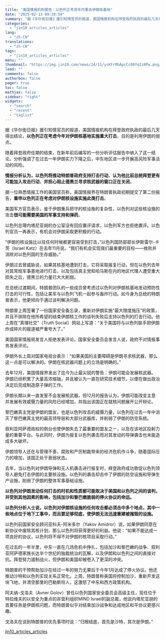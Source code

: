 ```yaml
---
title: "美国情报机构警告：以色列正考虑年内重击伊朗核基地"
date: "2025-02-13 09:20:50"
summary: "据《华尔街日报》援引知情官员的报道，美国情报机构在拜登政府执政的最后几天得出结论，以色列正在考虑今年..."
categories:
  - "jin10_articles_articles"
lang:
  - "zh-CN"
translations:
  - "zh-CN"
tags:
  - "jin10_articles_articles"
menu: ""
thumbnail: "https://img.jin10.com/news/24/11/ysKFrMbApcCc08YqIz8Pw.png/lite"
lead: ""
comments: false
authorbox: false
pager: true
toc: false
mathjax: false
sidebar: "right"
widgets:
  - "search"
  - "recent"
  - "taglist"
---
```


据《华尔街日报》援引知情官员的报道，美国情报机构在拜登政府执政的最后几天得出结论，**以色列正在考虑今年对伊朗核基地实施重大打击**，目的是利用伊朗的弱点。

随着拜登政府任期的结束，在新年前后编写的一份分析评估报告中纳入了这一结论。分析强调了在过去一年伊朗实力下降之后，中东地区进一步开展高风险军事活动的风险。

**情报分析认为，以色列将推动特朗普政府支持打击行动**，**认为他比前总统拜登更有可能加入攻击行动**，**并担心阻止德黑兰寻求核武器的窗口正在关闭**。

据一位熟悉情报工作的美国官员称，美国情报界在特朗普执政初期提交了第二份报告，**重申以色列正在考虑对伊朗核设施实施此类打击**。

美国军方官员表示，鉴于伊朗重兵把守的核设施的复杂性，以色列对这些核设施的攻击**很可能需要美国的军事支持和弹药**。

以色列总理内塔尼亚胡的办公室没有回应置评请求，以色列军方也拒绝置评。以色列官员一再表示，有机会对伊朗采取更积极的行动。

“伊朗的核设施比以往任何时候都更容易受到打击，”以色列国防部部长伊斯雷尔-卡茨（Israel Katz）在去年11月说。“我们有机会实现我们最重要的目标——挫败并消除对以色列国的生存威胁。”

伊朗过去曾威胁说，如果其核基地遭到打击，它将采取报复行动，但在以色列去年对其常规军事基地进行打击，以及包括真主党和哈马斯在内的地区代理人遭受重大损失之后，德黑兰的力量已大大削弱。

在总统过渡期间，特朗普团队的一些成员曾考虑过以色列对伊朗核基地发动预防性打击的可行性，包括让美军与以色列飞机一起参与轰炸行动。如今身为总统的特朗普表示，他更倾向于通过谈判解决问题。

特朗普上周签署了一份国家安全备忘录，重新对伊朗实施“最大限度施压”的政策，并且不排除在他所希望的结束伊朗核工作的谈判失败后支持以色列的打击行动。他上周在“真理社交”（Truth Social）网站上写道：“关于美国将与以色列联手把伊朗炸成碎片的报道被严重夸大了。”

美国国家情报局发言人拒绝发表评论。国家安全委员会发言人说，政府不对情报事务发表评论。

伊朗外长上周对国家电视台表示：“如果美国的主要障碍是伊朗寻求核武器，那么这一点是可以解决的。伊朗在核武器问题上的立场是明确的。”

去年12月，美国情报界发出了迄今为止最尖锐的警告：伊朗可能会发展核武器。伊朗已经积累了大量高浓缩铀，并且被认为一直在研究技术细节，以便在做出政治决定后完成制造原子弹的工作。

伊朗长期以来一直发誓不会发展核武器，但12月的报告认为，伊朗可能改变主意并发展有效威慑力量的风险已经增加，并指出该国正在就核问题展开公开辩论。

黎巴嫩真主党是伊朗的盟友，也是以色列攻击的威慑力量，以色列在过去一年中消灭了黎巴嫩真主党的最高领导层和大部分武器库，并削弱了伊朗的防空系统。

叙利亚阿萨德政权的倒台也使伊朗失去了最重要的盟友之一，以及在该地区投射力量的重要平台。与此同时，伊朗为报复以色列袭击而对其发动的导弹袭击也未能造成多大破坏。

伊朗领导人还在与管理不善、腐败和严厉制裁带来的经济危机作斗争，随着国际压力的增加，该国正处于衰弱状态。

去年，当以色列对伊朗导弹和无人机袭击进行报复时，拜登政府成功敦促以色列领导人避免打击伊朗的主要核设施。以色列的袭击却击中了伊朗的防空设施和导弹生产设施，削弱了伊朗的整体军事基础设施。

**以色列对伊朗发动任何打击的时机和性质都可能取决于美国和以色列之间的谈判，并受到其他因素的影响，包括加沙和黎巴嫩脆弱的停火协议的命运。**

**以色列分析人士说，以色列对伊朗核设施的任何攻击都必须击中多个地点，其中一些地点位于地下工事中，而且要足够彻底，使伊朗无法迅速重建被摧毁的设施。**

以色列前国家安全顾问亚科夫-阿米多尔（Yakov Amidror）说，如果伊朗同意在新协议中废除其核计划，那么以色列将获得更好的利益。他说：“如果不能达成一项良好的协议，以色列将不得不对伊朗的核项目采取行动。”

在过去的一年半里，中东一直在几场危机中挣扎，包括加沙和黎巴嫩的战争、叙利亚阿萨德家族长达半个世纪的独裁统治的瓦解，以及伊朗和以色列之间的直接对抗。拜登努力遏制战火，但伊朗和美国却被卷入了更深的冲突。

特朗普的干预帮助加沙在经过一年的努力无果后于今年1月达成了停火协议。他还推动沙特和以色列实现关系正常化。上周，特朗普称美国将控制加沙，重新开发这块飞地，并清空那里的巴勒斯坦人，这激怒了中东和西方政策机构。

阿夫纳-戈洛夫（Avner Golov）曾任以色列国家安全委员会高级主任，现任位于特拉维夫的以安全为重点的非营利组织MIND Israel的副总裁，他说内塔尼亚胡的首要任务是伊朗核问题，而特朗普似乎对结束加沙战争和达成地区和平协议更感兴趣。

戈洛夫在谈到特朗普的优先事项时说：“归根结底，首先是沙特，其次是伊朗。”

[jin10_articles_articles](https://xnews.jin10.com/details/162970)
